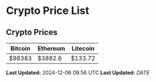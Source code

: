 # Crypto Price List

## Crypto Prices
| Bitcoin | Ethereum | Litecoin |
| ------- | -------- | -------- |
| $98383 | $3882.6 | $133.72 |
**Last Updated:** 2024-12-06 09:56 UTC
**Last Updated:** $DATE$
